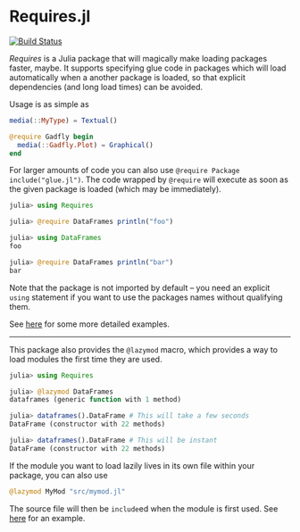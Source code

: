 # Requires.jl

[![Build Status](https://travis-ci.org/one-more-minute/Requires.jl.svg?branch=master)](https://travis-ci.org/one-more-minute/Requires.jl)

*Requires* is a Julia package that will magically make loading packages
faster, maybe. It supports specifying glue code in packages which will
load automatically when a another package is loaded, so that explicit
dependencies (and long load times) can be avoided.

Usage is as simple as

```julia
media(::MyType) = Textual()

@require Gadfly begin
  media(::Gadfly.Plot) = Graphical()
end
```

For larger amounts of code you can also use `@require Package include("glue.jl")`.
The code wrapped by `@require` will execute as soon as the given package is loaded
(which may be immediately).

```julia
julia> using Requires

julia> @require DataFrames println("foo")

julia> using DataFrames
foo

julia> @require DataFrames println("bar")
bar
```

Note that the package is not imported by default – you need an explicit `using`
statement if you want to use the packages names without qualifying them.

See [here](https://github.com/one-more-minute/Jewel.jl/blob/b0e8c184f57e8e60c83e1b9ef49511b08c88f16f/src/LightTable/display/objects.jl#L168-L170)
for some more detailed examples.

-------------------------------------------------------------------------------

This package also provides the `@lazymod` macro, which provides a way to load
modules the first time they are used.

```julia
julia> using Requires

julia> @lazymod DataFrames
dataframes (generic function with 1 method)

julia> dataframes().DataFrame # This will take a few seconds
DataFrame (constructor with 22 methods)

julia> dataframes().DataFrame # This will be instant
DataFrame (constructor with 22 methods)
```

If the module you want to load lazily lives in its own file within your package,
you can also use

```julia
@lazymod MyMod "src/mymod.jl"
```

The source file will then be `include`ed when the module is first used.
See [here](https://github.com/one-more-minute/Jewel.jl/blob/139990c60467fc90c923d85903400f3e82678537/src/Jewel.jl#L13) for an example.
